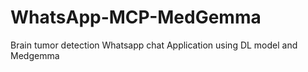 # WhatsApp-MCP-MedGemma
Brain tumor detection Whatsapp chat Application using DL model and Medgemma
